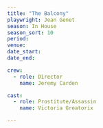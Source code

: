 ```yaml
---
title: "The Balcony"
playwright: Jean Genet
season: In House
season_sort: 10
period:
venue:
date_start:
date_end:

crew:
  - role: Director
    name: Jeremy Carden

cast:
  - role: Prostitute/Assassin
    name: Victoria Greatorix

---
```



